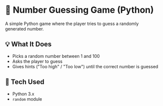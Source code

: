 # 🎯 Number Guessing Game (Python)

A simple Python game where the player tries to guess a randomly generated number.

## 💡 What It Does

- Picks a random number between 1 and 100
- Asks the player to guess
- Gives hints ("Too high" / "Too low") until the correct number is guessed

## 🔧 Tech Used

- Python 3.x
- `random` module
  
